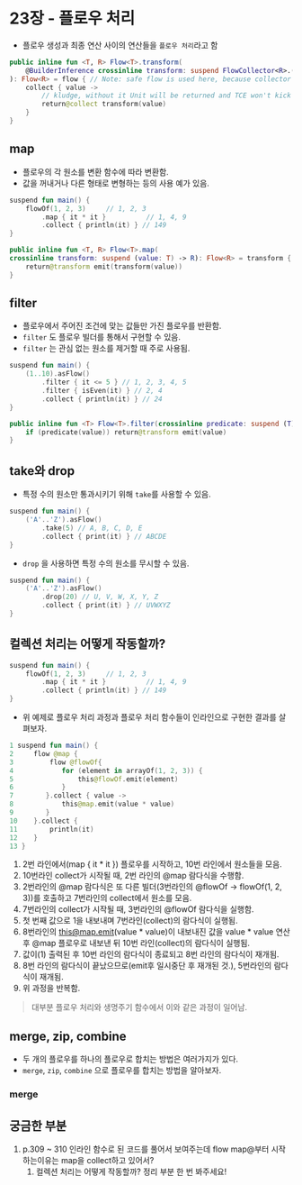 # 23장 - 플로우 처리

- 플로우 생성과 최종 연산 사이의 연산들을 `플로우 처리`라고 함

```kotlin
public inline fun <T, R> Flow<T>.transform(
    @BuilderInference crossinline transform: suspend FlowCollector<R>.(value: T) -> Unit
): Flow<R> = flow { // Note: safe flow is used here, because collector is exposed to transform on each operation
    collect { value ->
        // kludge, without it Unit will be returned and TCE won't kick in, KT-28938
        return@collect transform(value)
    }
}
```

## map

- 플로우의 각 원소를 변환 함수에 따라 변환함.
- 값을 꺼내거나 다른 형태로 변형하는 등의 사용 예가 있음.

```kotlin
suspend fun main() {
    flowOf(1, 2, 3)     // 1, 2, 3
        .map { it * it }          // 1, 4, 9
        .collect { println(it) } // 149
}

public inline fun <T, R> Flow<T>.map(
crossinline transform: suspend (value: T) -> R): Flow<R> = transform { value ->
    return@transform emit(transform(value))
}
```

## filter

- 플로우에서 주어진 조건에 맞는 값들만 가진 플로우를 반환함.
- `filter` 도 플로우 빌더를 통해서 구현할 수 있음.
- `filter` 는 관심 없는 원소를 제거할 때 주로 사용됨.

```kotlin
suspend fun main() {
    (1..10).asFlow()
        .filter { it <= 5 } // 1, 2, 3, 4, 5
        .filter { isEven(it) } // 2, 4
        .collect { println(it) } // 24
}

public inline fun <T> Flow<T>.filter(crossinline predicate: suspend (T) -> Boolean): Flow<T> = transform { value ->
    if (predicate(value)) return@transform emit(value)
}
```

## take와 drop

- 특정 수의 원소만 통과시키기 위해 `take`를 사용할 수 있음.

```kotlin
suspend fun main() {
    ('A'..'Z').asFlow()
        .take(5) // A, B, C, D, E
        .collect { print(it) } // ABCDE
}
```

- `drop` 을 사용하면 특정 수의 원소를 무시할 수 있음.

```kotlin
suspend fun main() {
    ('A'..'Z').asFlow()
        .drop(20) // U, V, W, X, Y, Z
        .collect { print(it) } // UVWXYZ
}
```

## 컬렉션 처리는 어떻게 작동할까?

```kotlin
suspend fun main() {
    flowOf(1, 2, 3)     // 1, 2, 3
        .map { it * it }          // 1, 4, 9
        .collect { println(it) } // 149
}
```

- 위 예제로 플로우 처리 과정과 플로우 처리 함수들이 인라인으로 구현한 결과를 살펴보자.

```kotlin
1 suspend fun main() {
2     flow @map {
3         flow @flowOf{
4            for (element in arrayOf(1, 2, 3)) {
5                this@flowOf.emit(element)
6            }
7        }.collect { value ->
8            this@map.emit(value * value)
9        }
10    }.collect {
11        println(it)
12    }
13 }
```

1. 2번 라인에서(map { it * it }) 플로우를 시작하고, 10번 라인에서 원소들을 모음.
2. 10번라인 collect가 시작될 때, 2번 라인의 @map 람다식을 수행함.
3. 2번라인의 @map 람다식은 또 다른 빌더(3번라인의 @flowOf → flowOf(1, 2, 3))를 호출하고 7번라인의 collect에서 원소를 모음.
4. 7번라인의 collect가 시작될 때, 3번라인의 @flowOf 람다식을 실행함.
5. 첫 번째 값으로 1을 내보내며 7번라인(collect)의 람다식이 실행됨.
6. 8번라인의 this@map.emit(value * value)이 내보내진 값을 value * value 연산 후 @map 플로우로 내보낸 뒤 10번 라인(collect)의 람다식이 실행됨. 
7. 값이(1) 출력된 후 10번 라인의 람다식이 종료되고 8번 라인의 람다식이 재개됨.
8. 8번 라인의 람다식이 끝났으므로(emit후 일시중단 후 재개된 것.), 5번라인의 람다식이 재개됨.
9. 위 과정을 반복함.

> 대부분 플로우 처리와 생명주기 함수에서 이와 같은 과정이 일어남.
> 

## merge, zip, combine

- 두 개의 플로우를 하나의 플로우로 합치는 방법은 여러가지가 있다.
- `merge`, `zip`, `combine` 으로 플로우를 합치는 방법을 알아보자.

### merge

## 궁금한 부분

1. p.309 ~ 310 인라인 함수로 된 코드를 풀어서 보여주는데 flow map@부터 시작하는이유는 map을 collect하고 있어서?
    1. 컬렉션 처리는 어떻게 작동할까? 정리 부분 한 번 봐주세요!
